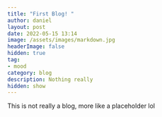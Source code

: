 ```yaml
---
title: "First Blog! "
author: daniel
layout: post
date: 2022-05-15 13:14
image: /assets/images/markdown.jpg
headerImage: false
hidden: true
tag:
- mood
category: blog
description: Nothing really
hidden: show
---
```


This is not really a blog, more like a placeholder lol